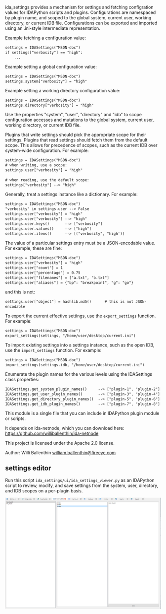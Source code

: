 ida_settings provides a mechanism for settings and fetching
configration values for IDAPython scripts and plugins.
Configurations are namespaced by plugin name,
and scoped to the global system, current user,
working directory, or current IDB file. Configurations
can be exported and imported using an .ini-style intermediate
representation.

Example fetching a configuration value:

    settings = IDASettings("MSDN-doc")
    if settings["verbosity"] == "high":
        ...

Example setting a global configuration value:

    settings = IDASettings("MSDN-doc")
    settings.system["verbosity"] = "high"

Example setting a working directory configuration value:

    settings = IDASettings("MSDN-doc")
    settings.directory["verbosity"] = "high"

Use the properties "system", "user", "directory" and "idb"
to scope configuration accesses and mutations to the global
system, current user, working directory, or current IDB file.

Plugins that write settings should pick the appropriate
scope for their settings. Plugins that read settings should
fetch them from the default scope. This allows for precedence
of scopes, such as the current IDB over system-wide configuration.
For example:

    settings = IDASettings("MSDN-doc")
    # when writing, use a scope:
    settings.user["verbosity"] = "high"
    
    # when reading, use the default scope:
    settings["verbosity"] --> "high"

Generally, treat a settings instance like a dictionary. For example:

    settings = IDASettings("MSDN-doc")
    "verbosity" in settings.user --> False
    settings.user["verbosity"] = "high"
    settings.user["verbosity"] --> "high"
    settings.user.keys()       --> ["verbosity"]
    settings.user.values()     --> ["high"]
    settings.user.items()      --> [("verbosity", "high')]

The value of a particular settings entry must be a JSON-encodable
value. For example, these are fine:

    settings = IDASettings("MSDN-doc")
    settings.user["verbosity"] = "high"
    settings.user["count"] = 1
    settings.user["percentage"] = 0.75
    settings.user["filenames"] = ["a.txt", "b.txt"]
    settings.user["aliases"] = {"bp": "breakpoint", "g": "go"}

and this is not:

    settings.user["object"] = hashlib.md5()      # this is not JSON-encodable

To export the current effective settings, use the `export_settings`
function. For example:

    settings = IDASettings("MSDN-doc")
    export_settings(settings, "/home/user/desktop/current.ini")

To import existing settings into a settings instance, such as
the open IDB, use the `import_settings` function. For example:

    settings = IDASettings("MSDN-doc")
    import_settings(settings.idb, "/home/user/desktop/current.ini")

Enumerate the plugin names for the various levels using the
IDASettings class properties:

    IDASettings.get_system_plugin_names()     --> ["plugin-1", "plugin-2"]
    IDASettings.get_user_plugin_names()       --> ["plugin-3", "plugin-4"]
    IDASettings.get_directory_plugin_names()  --> ["plugin-5", "plugin-6"]
    IDASettings.get_idb_plugin_names()        --> ["plugin-7", "plugin-8"]

This module is a single file that you can include in IDAPython
plugin module or scripts.

It depends on ida-netnode, which you can download here: 
https://github.com/williballenthin/ida-netnode

This project is licensed under the Apache 2.0 license.

Author: Willi Ballenthin <william.ballenthin@fireeye.com>

## settings editor

Run this script `ida_settings/ui/ida_settings_viewer.py` as an IDAPython script to review, modify, and save settings from the system, user, directory, and IDB scopes on a per-plugin basis.

![UI Screenshot](/img/ui.png?raw=true "UI Screenshot")
